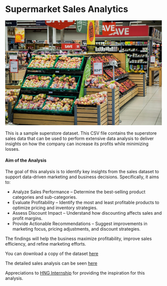 # Supermarket Sales Analytics

![Supermarket](/supermarket.jpg)

This is a sample superstore dataset. This CSV file contains the superstore sales data that can be used to perform extensive data analysis to deliver insights on how the company can increase its profits while minimizing losses.

#### Aim of the Analysis
The goal of this analysis is to identify key insights from the sales dataset to support data-driven marketing and business decisions. Specifically, it aims to:

- Analyze Sales Performance – Determine the best-selling product categories and sub-categories.
- Evaluate Profitability – Identify the most and least profitable products to optimize pricing and inventory strategies.
- Assess Discount Impact – Understand how discounting affects sales and profit margins.
- Provide Actionable Recommendations – Suggest improvements in marketing focus, pricing adjustments, and discount strategies.

The findings will help the business maximize profitability, improve sales efficiency, and refine marketing efforts.

You can download a copy of the dataset [here](https://www.kaggle.com/datasets/bravehart101/sample-supermarket-dataset)

The detailed sales analysis can be seen [here](www.github.com/elijah-alabi-ng/Supermarket_Sales_Analytics)

Appreciations to [HNG Internship](https://hng.tech/internship) for providing the inspiration for this analysis.
